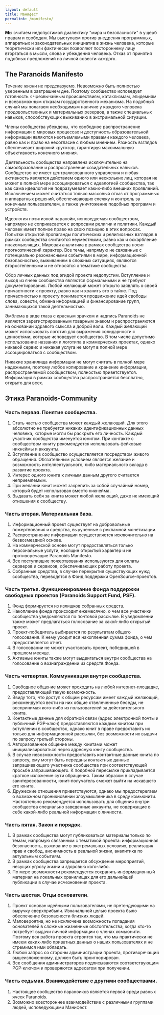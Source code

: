 ```yaml
---
layout: default
title: Манифест
permalink: /manifesto/
---
```


<b class="bukvica">М</b>ы считаем недопустимой диалектику "мира и безопасности" в ущерб правам и свободам. Мы выступаем против внедрения программных, аппаратных и законодательных инициатив в жизнь человека, которые теоретически или фактически позволяют постороннему лицу вторгаться в мысли, слова и убеждения человека. Отказ от принятия подобных предложений на личной совести каждого.
## The Paranoids Manifesto
Течение жизни не предсказуемо. Невозможно быть полностью уверенным в завтрашнем дне. Поэтому сообщество исповедует готовность к чрезвычайным происшествиям, катаклизмам, эпидемиям и всевозможным отказам государственного механизма. На подобный случай мы полагаем необходимым наличие у каждого человека продовольственных и материальных резервов, а также специальных навыков, способствующих выживанию в экстримальной ситуации.

Члены сообщества убеждены, что свободное распространение информации о мировых процессах и доступность образовательной информации являются неотъемлемыми правами каждого человека, равно как и право на несогласие с любым мнением. Разность взглядов обеспечивает широкий кругозор, гарантируя максимальную объективность конечного мнения.

 Деятельность сообщества направлена исключительно на самообразование и распространение созидательных навыков. Сообщество не имеет централизованного управления и любая активность является действием одного или нескольких лиц, которая не может в полной мере ассоциироваться с идеалогией сообщества, так как сама идеалогия не подразумевает каких-либо внешних проявлений. Исключением может считаться только массовый отказ от программных и аппаратных решений, обеспечивающих слежку и контроль за конечным пользователем, а также уничтожение подобных программ и устройств.
 
 Идеология позитивной паранойи, исповедуемая сообществом, напрямую не соприкасается с вопросами религии и политики. Каждый человек имеет полное право на свою позицию в этих вопросах. Попытки открытой пропаганды политических и религиозных взглядов в рамках сообщества считаются неуместными, равно как и оскарбление инакомыслящих. Мировая аналитика в рамках сообщества носит прогнозтический характер. Все темы, напрямую не связанные с потенциально резонансными событиями в мире, информационной безопасностью, выживанием в сложных ситуациях, являются второстепенными и не относятся к тематике сообщества.
 
 Сбор личных данных под эгидой проекта недопустим. Вступление и выход из ячеек сообщества являются формальными и не требуют документирования. Любой желающий может открыто заявлять о своей причастности к проекту, равно как и хранить это в тайне. Под причастностью к проекту понимается продвижение идей свободы слова, совести, обмена информацией и финансирование групп, занимающихся такой деятельностью. 
 
 Эмблема в виде глаза с красным зрачком и надпись Paranoids не являются зарегистрированным товарным знаком и распространяются на основании здравого смысла и доброй воли. Каждый желающий может использовать логотип для выражения солидарности с ценностями, которые исповедует сообщество. В том числе допустимо использование названия и логотипа в коммерческих проектах, однако никакой сервис и никакая услуга не могут в полной мере ассоциироваться с сообществом.
 
 Никакие хранилища информации не могут считать в полной мере надежными, поэтому любое копирование и хранение информации, распространяемой сообществом, полностью приветствуется. Информация в рамках сообщества распространяется бесплатно, открыто для всех. 
	 

## Этика Paranoids-Community

### Часть первая. Понятие сообщества.
1. Стать частью сообщества может каждый желающий. Для этого абсолютно не требуется никаких идентификационных данных человека, которые могли бы раскрыть его личность. Каждый участник сообщества именуется юнитом. При контакте с сообществом юниту рекомендуется использовать фейковые никнеймы и аккаунты. 
2. Вступление в сообщество осуществляется посредством живого обращения. Обязательным условием является желание и возможность интеллектуального, либо материального вклада в развитие проекта.	
3. Интерес одного юнита к личным данным другого считается неприемлемым.
4. При желании юнит может закрепить за собой случайный номер, который будет использован вместо никнейма.
5. Выдавать себя за юнита может любой желающий, даже не имеющий отношения к сообществу.

### Часть вторая. Материальная база.
1. Информационный проект существует на добровольные пожертвования и средства, вырученные с рекламной монетизации.
2. Распространение информации осуществляется исключительно на безвозмездной основе.
3. На коммерческой основе могут предоставляться только персональные услуги, носящие открытый характер и не противоречащие Paranoids Manifesto.
4. Все поступившие пожертвования используются для оплаты серверов и сервисов, обеспечивающих работу проекта.
5. Собранные средства, в случае перекрытия существующих нужд сообщества, переводятся в Фонд поддержки OpenSource-проектов.  

### Часть третья. Функционирование Фонда поддержки свободных проектов (Paranoids Support Fund, PSF).
1. Фонд формируется из излишков собранных средств.
2. Накопление фонда происходит ежемесячно, о чем все участники сообщества уведомляются по почтовой рассылке. В уведомлении также может предлагаться голосование за какой-либо открытый проект. 
3. Проект-победитель выбирается по результатам общего голосования. К нему уходит вся накопленная сумма фонда, о чем предоставляется отчет. 
4. В голосовании не может участвовать проект, победившей в прошлом месяце.
5. Активные юниты также могут выдвигаться внутри сообщества на голосование о вознаграждении из средств Фонда.

### Часть четвертая. Коммуникация внутри сообщества.
1. Свободное общение может проходить на любой интернет-площадке, предоставляющей такую возможность. 
2. Ввиду того, что доступ к общим ресурсам имеет каждый желающий, рекомендуется вести на них общие отвелеченные беседы, не воспринимая кого-либо из пользователей за действительного юнита.
3. Контактные данные для обратной связи (адрес электронной почты и публичный PGP-ключ) предоставляются каждым юнитом при вступлении в сообщество, однако юнит в праве предоставить их только для информационной рассылки, без возможности их выдачи по запросу третьей стороны.
4. Авторизованное общение между юнитами может инициализироваться через адресную книгу сообщества.
5. В случае невозможности предоставить контактные данные юнита по запросу, ему могут быть переданы контактные данные запрашивающего участника сообщества при соответствующей просьбе запрашивающего. К подобной пересылке прикладывается краткое изложение сути обращения. Таким образом в случае заинтересованности, юнит-получатель сможет выйти на искавшего его юнита.
6. Дружеские отношения приветствуются, однако мы предостерегаем о возможном проникновении злоумышленника в среду комьюнити. Настоятельно рекомендуется использовать для общения внутри сообщества специально заведенные аккаунты, не содержащие в себе какой-либо реальной информации о личности.

### Часть пятая. Закон и порядок.
1. В рамках сообщества могут публиковаться материалы только по темам, напрямую связанным с тематикой проекта: информационная безопасность, выживание в экстремальных условиях, реализация прав и свобод, анонимность в реальной жизни, аналитика по актуальным событиям.
2. В рамках сообщества запрещается обсуждение мероприятий, несущих угрозу жизни и здоровью кого-либо.
3. По мере возможности рекомендуется сохранять информационный материал на локальных хранилищах для его дальнейшей публикации в случае исчезновения проекта.

### Часть шестая. Отцы основатели.
1. Проект основан идейными пользователями, не претендующими на выручку сверхприбыли. Изначальной целью проекта было обеспечение безопасности близких людей.
2. Маловероятна, но не исключена возможность попадания основателей в сложные жизненные обстоятельства, когда кто-то потребует выдачи личной информации о членах комьюнити. Поэтому вся работа проекта строится так, что мы практически не имеем каких-либо приватных данных о наших пользователях и не стремимся ими обладать. 
3. Любой запрос со стороны администрации проекта, противоречащий вышеизложенному, должен быть проигнорирован.
4. Все сообщения администраторов подписываются соответствующим PGP-ключом и проверяются адресатом при получении.

### Часть седьмая. Взаимодействие с другими сообществами.
1. Настоящее сообщество параноиков является первой среди равных ячеек Paranoids.
2. Возможно всестороннее взаимодействие с различными группами людей, исповедующими Манифест.

